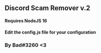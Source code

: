 ## Discord Scam Remover v.2

#### Requires NodeJS 16
#### Edit the config.js file for your configuration

### By Bad#3260 <3
